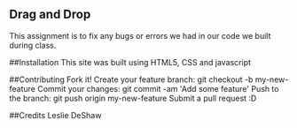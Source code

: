 ## Drag and Drop

This assignment is to fix any bugs or errors we had in our code we built during class.

##Installation
This site was built using HTML5, CSS and javascript


##Contributing
Fork it!
Create your feature branch: git checkout -b my-new-feature
Commit your changes: git commit -am 'Add some feature'
Push to the branch: git push origin my-new-feature
Submit a pull request :D


##Credits
Leslie DeShaw